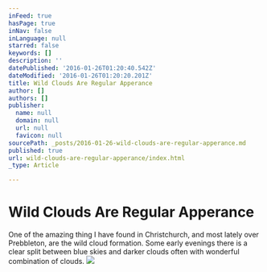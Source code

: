 ```yaml
---
inFeed: true
hasPage: true
inNav: false
inLanguage: null
starred: false
keywords: []
description: ''
datePublished: '2016-01-26T01:20:40.542Z'
dateModified: '2016-01-26T01:20:20.201Z'
title: Wild Clouds Are Regular Apperance
author: []
authors: []
publisher:
  name: null
  domain: null
  url: null
  favicon: null
sourcePath: _posts/2016-01-26-wild-clouds-are-regular-apperance.md
published: true
url: wild-clouds-are-regular-apperance/index.html
_type: Article

---
```

# Wild Clouds Are Regular Apperance

One of the amazing thing I have found in Christchurch, and most lately over Prebbleton, are the wild cloud formation. Some early evenings there is a clear split between blue skies and darker clouds often with wonderful combination of clouds.
![](https://the-grid-user-content.s3-us-west-2.amazonaws.com/983227b5-c635-4820-bb3a-53529903f8ac.jpg)